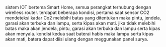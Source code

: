 
sistem IOT bertema Smart Home, semua perangkat terhubung dengan wirelless router. terdapat beberapa kondisi, pertama saat sensor CO2 mendeteksi kadar Co2 melebihi batas yang ditentukan maka pintu, jendela, garasi akan terbuka dan lampu, serta kipas akan mati. jika tidak melebihi batas maka akan jendela, pintu, garasi akan terbuka dan lampu serta kipas akan menyala. kondisi kedua saat baterai habis maka lampu serta kipas akan mati, batera dapat diisi ulang dengan meggunakan panel surya.
